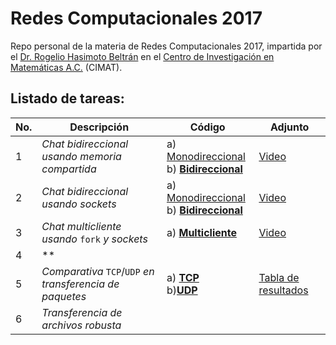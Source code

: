 # Redes Computacionales 2017

Repo personal de la materia de Redes Computacionales 2017, impartida por el [Dr. Rogelio Hasimoto Beltrán](http://www.cimat.mx/es/Rogelio_Hasimoto_Beltran) en el [Centro de Investigación en Matemáticas A.C.](http://www.cimat.mx/) (CIMAT).

## Listado de tareas:
| No. | Descripción                                              | Código                                | Adjunto |
| --- | -------------------------------------------------------- | ------------------------------------- | ------- |
|   1 | *Chat bidireccional usando memoria compartida*           | a) [Monodireccional](https://github.com/RodolfoFerro/ComputerNetworks17/tree/master/Tarea%201/mono) <br>b) [**Bidireccional**](https://github.com/RodolfoFerro/ComputerNetworks17/tree/master/Tarea%201/bi) | [Video](https://drive.google.com/file/d/0B_UdIDqyTHWGaWd0aTFjZDI2SmM/view?usp=sharing)|
|   2 | *Chat bidireccional usando sockets*                      | a) [Monodireccional](https://github.com/RodolfoFerro/ComputerNetworks17/tree/master/Tarea%202/mono) <br>b) [**Bidireccional**](https://github.com/RodolfoFerro/ComputerNetworks17/tree/master/Tarea%202/bi) | [Video](https://drive.google.com/file/d/0B_UdIDqyTHWGMGVKZEdiUk56ckk/view?usp=sharing)|
|   3 | *Chat multicliente usando* `fork` *y sockets*            | a) [**Multicliente**](https://github.com/RodolfoFerro/ComputerNetworks17/tree/master/Tarea%203) | [Video](https://drive.google.com/file/d/0B_UdIDqyTHWGbFhVRlRYeTkwdVk/view?usp=sharing) |
|   4 | ** |
|   5 | *Comparativa* `TCP`/`UDP` *en transferencia de paquetes* | a) [**TCP**](https://github.com/RodolfoFerro/ComputerNetworks17/tree/master/Tarea%205/TCP) <br>b)[**UDP**](https://github.com/RodolfoFerro/ComputerNetworks17/tree/master/Tarea%205/UDP) | [Tabla de resultados](https://github.com/RodolfoFerro/ComputerNetworks17/blob/master/Tarea%205/Resultados.md) |
|   6 | *Transferencia de archivos robusta*                      |
